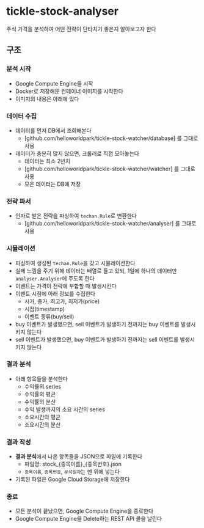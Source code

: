 # tickle-stock-analyser
주식 가격을 분석하여 어떤 전략이 단타치기 좋은지 알아보고자 한다

## 구조

### 분석 시작
 - Google Compute Engine을 시작
 - Docker로 저장해둔 컨테이너 이미지를 시작한다
 - 이미지의 내용은 아래에 있다

### 데이터 수집
 - 데이터를 먼저 DB에서 조회해본다
     - [github.com/helloworldpark/tickle-stock-watcher/database] 를 그대로 사용
 - 데이터가 충분히 많지 않으면, 크롤러로 직접 모아놓는다
     - 데이터는 최소 2년치
     - [github.com/helloworldpark/tickle-stock-watcher/watcher] 를 그대로 사용
     - 모은 데이터는 DB에 저장

### 전략 파서
 - 인자로 받은 전략을 파싱하여 ```techan.Rule```로 변환한다
     - [github.com/helloworldpark/tickle-stock-watcher/analyser] 를 그대로 사용

### 시뮬레이션
 - 파싱하여 생성된 ```techan.Rule```을 갖고 시뮬레이션한다
 - 실제 느낌을 주기 위해 데이터는 배열로 들고 있되, 1일에 하나의 데이터만 ```analyser.Analyser```에 주도록 한다
 - 이벤트는 가격이 전략에 부합할 때 발생시킨다
 - 이벤트 시점에 아래 정보를 수집한다
     - 시가, 종가, 최고가, 최저가(price)
     - 시점(timestamp)
     - 이벤트 종류(buy/sell)
 - buy 이벤트가 발생했으면, sell 이벤트가 발생하기 전까지는 buy 이벤트를 발생시키지 않는다
 - sell 이벤트가 발생했으면, buy 이벤트가 발생하기 전까지는 sell 이벤트를 발생시키지 않는다

### 결과 분석
 - 아래 항목들을 분석한다
     - 수익률의 series
     - 수익률의 평균
     - 수익률의 분산
     - 수익 발생까지의 소요 시간의 series
     - 소요시간의 평균
     - 소요시간의 분산

### 결과 작성
 - **결과 분석**에서 나온 항목들을 JSON으로 파일에 기록한다
     - 파일명: stock_{종목이름}_{종목번호}.json
     - ```종목이름```, ```종목번호```, ```분석일자```는 맨 위에 넣는다
 - 기록된 파일은 Google Cloud Storage에 저장한다
 
 ### 종료
  - 모든 분석이 끝났으면, Google Compute Engine을 종료한다
  - Google Compute Engine을 Delete하는 REST API 콜을 날린다
